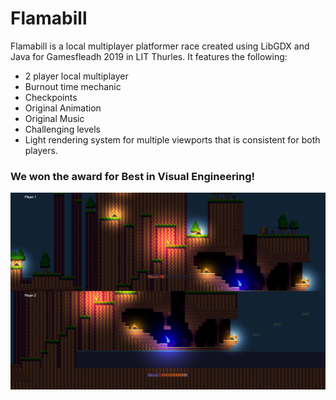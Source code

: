 # Flamabill

Flamabill is a local multiplayer platformer race created using LibGDX and Java for Gamesfleadh 2019 in LIT Thurles.
It features the following:

- 2 player local multiplayer
- Burnout time mechanic
- Checkpoints
- Original Animation
- Original Music
- Challenging levels
- Light rendering system for multiple viewports that is consistent for both players.

### We won the award for Best in Visual Engineering!

![Flamabill Screenshot](Screenshot.png?raw=true "Flamabill Screenshot")
